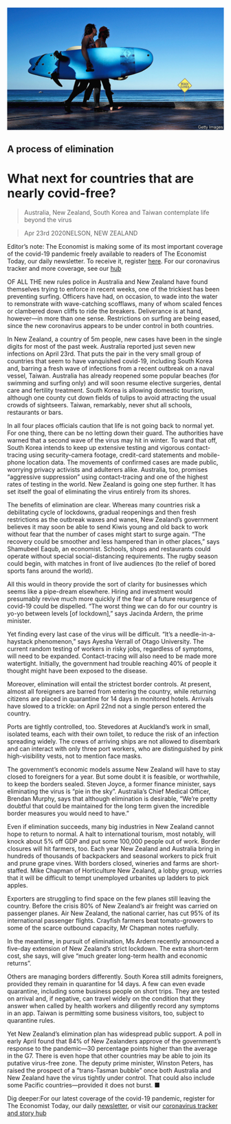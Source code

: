 ![](./images/20200425_ASP003_1.jpg)

## A process of elimination

# What next for countries that are nearly covid-free?

> Australia, New Zealand, South Korea and Taiwan contemplate life beyond the virus

> Apr 23rd 2020NELSON, NEW ZEALAND

Editor’s note: The Economist is making some of its most important coverage of the covid-19 pandemic freely available to readers of The Economist Today, our daily newsletter. To receive it, register [here](https://www.economist.com//newslettersignup). For our coronavirus tracker and more coverage, see our [hub](https://www.economist.com//coronavirus)

OF ALL THE new rules police in Australia and New Zealand have found themselves trying to enforce in recent weeks, one of the trickiest has been preventing surfing. Officers have had, on occasion, to wade into the water to remonstrate with wave-catching scofflaws, many of whom scaled fences or clambered down cliffs to ride the breakers. Deliverance is at hand, however—in more than one sense. Restrictions on surfing are being eased, since the new coronavirus appears to be under control in both countries.

In New Zealand, a country of 5m people, new cases have been in the single digits for most of the past week. Australia reported just seven new infections on April 23rd. That puts the pair in the very small group of countries that seem to have vanquished covid-19, including South Korea and, barring a fresh wave of infections from a recent outbreak on a naval vessel, Taiwan. Australia has already reopened some popular beaches (for swimming and surfing only) and will soon resume elective surgeries, dental care and fertility treatment. South Korea is allowing domestic tourism, although one county cut down fields of tulips to avoid attracting the usual crowds of sightseers. Taiwan, remarkably, never shut all schools, restaurants or bars.

In all four places officials caution that life is not going back to normal yet. For one thing, there can be no letting down their guard. The authorities have warned that a second wave of the virus may hit in winter. To ward that off, South Korea intends to keep up extensive testing and vigorous contact-tracing using security-camera footage, credit-card statements and mobile-phone location data. The movements of confirmed cases are made public, worrying privacy activists and adulterers alike. Australia, too, promises “aggressive suppression” using contact-tracing and one of the highest rates of testing in the world. New Zealand is going one step further. It has set itself the goal of eliminating the virus entirely from its shores.

The benefits of elimination are clear. Whereas many countries risk a debilitating cycle of lockdowns, gradual reopenings and then fresh restrictions as the outbreak waxes and wanes, New Zealand’s government believes it may soon be able to send Kiwis young and old back to work without fear that the number of cases might start to surge again. “The recovery could be smoother and less hampered than in other places,” says Shamubeel Eaqub, an economist. Schools, shops and restaurants could operate without special social-distancing requirements. The rugby season could begin, with matches in front of live audiences (to the relief of bored sports fans around the world).

All this would in theory provide the sort of clarity for businesses which seems like a pipe-dream elsewhere. Hiring and investment would presumably revive much more quickly if the fear of a future resurgence of covid-19 could be dispelled. “The worst thing we can do for our country is yo-yo between levels [of lockdown],” says Jacinda Ardern, the prime minister.

Yet finding every last case of the virus will be difficult. “It’s a needle-in-a-haystack phenomenon,” says Ayesha Verrall of Otago University. The current random testing of workers in risky jobs, regardless of symptoms, will need to be expanded. Contact-tracing will also need to be made more watertight. Initially, the government had trouble reaching 40% of people it thought might have been exposed to the disease.

Moreover, elimination will entail the strictest border controls. At present, almost all foreigners are barred from entering the country, while returning citizens are placed in quarantine for 14 days in monitored hotels. Arrivals have slowed to a trickle: on April 22nd not a single person entered the country.

Ports are tightly controlled, too. Stevedores at Auckland’s work in small, isolated teams, each with their own toilet, to reduce the risk of an infection spreading widely. The crews of arriving ships are not allowed to disembark and can interact with only three port workers, who are distinguished by pink high-visibility vests, not to mention face masks.

The government’s economic models assume New Zealand will have to stay closed to foreigners for a year. But some doubt it is feasible, or worthwhile, to keep the borders sealed. Steven Joyce, a former finance minister, says eliminating the virus is “pie in the sky”. Australia’s Chief Medical Officer, Brendan Murphy, says that although elimination is desirable, “We’re pretty doubtful that could be maintained for the long term given the incredible border measures you would need to have.”

Even if elimination succeeds, many big industries in New Zealand cannot hope to return to normal. A halt to international tourism, most notably, will knock about 5% off GDP and put some 100,000 people out of work. Border closures will hit farmers, too. Each year New Zealand and Australia bring in hundreds of thousands of backpackers and seasonal workers to pick fruit and prune grape vines. With borders closed, wineries and farms are short-staffed. Mike Chapman of Horticulture New Zealand, a lobby group, worries that it will be difficult to tempt unemployed urbanites up ladders to pick apples.

Exporters are struggling to find space on the few planes still leaving the country. Before the crisis 80% of New Zealand’s air freight was carried on passenger planes. Air New Zealand, the national carrier, has cut 95% of its international passenger flights. Crayfish farmers beat tomato-growers to some of the scarce outbound capacity, Mr Chapman notes ruefully.

In the meantime, in pursuit of elimination, Ms Ardern recently announced a five-day extension of New Zealand’s strict lockdown. The extra short-term cost, she says, will give “much greater long-term health and economic returns”.

Others are managing borders differently. South Korea still admits foreigners, provided they remain in quarantine for 14 days. A few can even evade quarantine, including some business people on short trips. They are tested on arrival and, if negative, can travel widely on the condition that they answer when called by health workers and diligently record any symptoms in an app. Taiwan is permitting some business visitors, too, subject to quarantine rules.

Yet New Zealand’s elimination plan has widespread public support. A poll in early April found that 84% of New Zealanders approve of the government’s response to the pandemic—30 percentage points higher than the average in the G7. There is even hope that other countries may be able to join its putative virus-free zone. The deputy prime minister, Winston Peters, has raised the prospect of a “trans-Tasman bubble” once both Australia and New Zealand have the virus tightly under control. That could also include some Pacific countries—provided it does not burst. ■

Dig deeper:For our latest coverage of the covid-19 pandemic, register for The Economist Today, our daily [newsletter](https://www.economist.com//newslettersignup), or visit our [coronavirus tracker and story hub](https://www.economist.com//coronavirus)